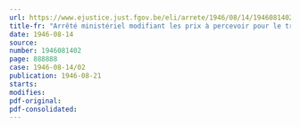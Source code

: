 ```yaml
---
url: https://www.ejustice.just.fgov.be/eli/arrete/1946/08/14/1946081402/justel
title-fr: "Arrêté ministériel modifiant les prix à percevoir pour le transport de voyageurs sur les lignes de tramways et de trolleybus"
date: 1946-08-14
source:
number: 1946081402
page: 888888
case: 1946-08-14/02
publication: 1946-08-21
starts:
modifies:
pdf-original:
pdf-consolidated:
---
```


